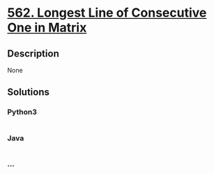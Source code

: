 # [562. Longest Line of Consecutive One in Matrix](https://leetcode.com/problems/longest-line-of-consecutive-one-in-matrix)

## Description
None


## Solutions


### Python3

```python

```

### Java

```java

```

### ...
```

```
